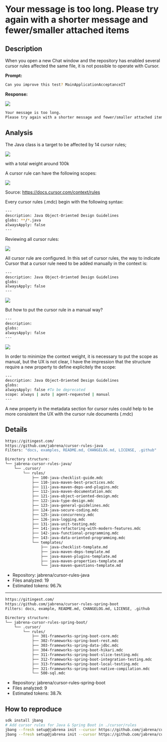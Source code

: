 # Your message is too long. Please try again with a shorter message and fewer/smaller attached items

## Description

When you open a new Chat window and the repository has enabled several cursor rules affected the same file, it is not possible to operate with Cursor.

**Prompt:**

```bash
Can you improve this test? MainApplicationAcceptanceIT
```

**Response:**

![](./too-long-messages.png)

```bash
Your message is too long. 
Please try again with a shorter message and fewer/smaller attached items.
```

## Analysis

The Java class is a target to be affected by 14 cursor rules;

![](./rules-affected.png)

with a total weight around 100k

A cursor rule can have the following scopes:

![](./cursor-rules-scopes.png)

Source: https://docs.cursor.com/context/rules

Every cursor rules (.mdc) begin with the following syntax:

```bash
---
description: Java Object-Oriented Design Guidelines
globs: **/*.java
alwaysApply: false
---
```

Reviewing all cursor rules:

![](./cursor-rules-inventory.png)

All cursor rule are configured. 
In this set of cursor rules, the way to indicate Cursor that a cursor rule need to be added manually in the context is:

```bash
---
description: Java Object-Oriented Design Guidelines
globs: 
alwaysApply: false
---
```

![](./agent-decides.png)

But how to put the cursor rule in a manual way?

```bash
---
description: 
globs: 
alwaysApply: false
---
```

![](./manual.png)

In order to minimize the context weight, it is necessary to put the scope as manual, but the UX is not clear, I have the impression that the structure require a new property to define explicitely the scope:

```bash
---
description: Java Object-Oriented Design Guidelines
globs: 
alwaysApply: false #To be deprecated 
scope: always | auto | agent-requested | manual
---
```

A new property in the metadata section for cursor rules could help to be more consistent the UX with the cursor rule documents (.mdc)

## Details

```bash
https://gitingest.com/
https://github.com/jabrena/cursor-rules-java
Filters: "docs, examples, README.md, CHANGELOG.md, LICENSE, .github"

Directory structure:
└── jabrena-cursor-rules-java/
    └── .cursor/
        └── rules/
            ├── 100-java-checklist-guide.mdc
            ├── 110-java-maven-best-practices.mdc
            ├── 111-java-maven-deps-and-plugins.mdc
            ├── 112-java-maven-documentation.mdc
            ├── 121-java-object-oriented-design.mdc
            ├── 122-java-type-design.mdc
            ├── 123-java-general-guidelines.mdc
            ├── 124-java-secure-coding.mdc
            ├── 125-java-concurrency.mdc
            ├── 126-java-logging.mdc
            ├── 131-java-unit-testing.mdc
            ├── 141-java-refactoring-with-modern-features.mdc
            ├── 142-java-functional-programming.mdc
            ├── 143-java-data-oriented-programming.mdc
            └── templates/
                ├── java-checklist-template.md
                ├── java-maven-deps-template.md
                ├── java-maven-plugins-template.md
                ├── java-maven-properties-template.md
                └── java-maven-questions-template.md
```

- Repository: jabrena/cursor-rules-java
- Files analyzed: 19
- Estimated tokens: 96.7k

---

```bash
https://gitingest.com/
https://github.com/jabrena/cursor-rules-spring-boot
Filters: docs, example, README.md, CHANGELOG.md, LICENSE, .github

Directory structure:
└── jabrena-cursor-rules-spring-boot/
    └── .cursor/
        └── rules/
            ├── 301-frameworks-spring-boot-core.mdc
            ├── 302-frameworks-spring-boot-rest.mdc
            ├── 303-frameworks-spring-data-jdbc.mdc
            ├── 304-frameworks-spring-boot-hikari.mdc
            ├── 311-frameworks-spring-boot-slice-testing.mdc
            ├── 312-frameworks-spring-boot-integration-testing.mdc
            ├── 313-frameworks-spring-boot-local-testing.mdc
            ├── 321-frameworks-spring-boot-native-compilation.mdc
            └── 500-sql.mdc
```

- Repository: jabrena/cursor-rules-spring-boot
- Files analyzed: 9
- Estimated tokens: 38.7k

## How to reproduce

```bash
sdk install jbang
# Add cursor rules for Java & Spring Boot in ./cursor/rules
jbang --fresh setup@jabrena init --cursor https://github.com/jabrena/cursor-rules-java
jbang --fresh setup@jabrena init --cursor https://github.com/jabrena/cursor-rules-spring-boot
```
